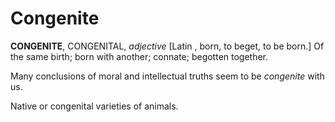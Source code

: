 # Congenite

**CONGENITE**, CONGENITAL, _adjective_ \[Latin , born, to beget, to be born.\] Of the same birth; born with another; connate; begotten together.

Many conclusions of moral and intellectual truths seem to be _congenite_ with us.

Native or congenital varieties of animals.